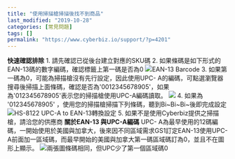 ```yaml
---
title: "使用掃描槍掃描後找不到商品"
last_modified: "2019-10-28"
categories: [常見問題]
tags: []
permalink: "https://www.cyberbiz.io/support/?p=4201"
---
```


**快速確認排除** 1\. 請先確認已從後台建立對應的SKU碼 2\. 如果條碼是如下形式的EAN-13碼的數字編碼，確認標籤上第一碼是否為0
![](https://www.cyberbiz.co/support/wp-content/uploads/2019/10/EAN_0-1.png)EAN-13 Barcode 3\.
如果第一碼為0，可能為掃描槍沒有先行設定，因此使用UPC-
A的編碼，可點選瀏覽器搜尋後掃描上面條碼，確認是否為'0012345678905'，如果為'012345678905'表示您的掃描槍使用UPC-A編碼讀取。
![](https://www.cyberbiz.co/support/wp-content/uploads/2019/10/Debug_EXAMPLE-1-1024x151.png) 4\. 如果為 '012345678905'
，使用您的掃描槍掃描下列條碼，聽到Bi~Bi~Bi~後即完成設定 ![](https://www.cyberbiz.co/support/wp-content/uploads/2019/10/image-1.png)HS-8122 UPC-A to EAN-13轉換設定 5\.
如果不是使用Cyberbiz提供之掃描槍，請洽您的供應商 **關於EAN-13 與UPC-A編碼** UPC-
A為最早使用的12碼編碼，一開始使用於美國與加拿大，後來因不同區域需求GS1訂定EAN-13使用UPC-
A前面加一區域碼，而最早開始的美國與加拿大第一碼區域碼訂為0，並且不在圖形上顯示。
![](https://www.cyberbiz.co/support/wp-content/uploads/2019/10/image.png)兩張圖條碼相同，但UPC少了第一個區域碼0

